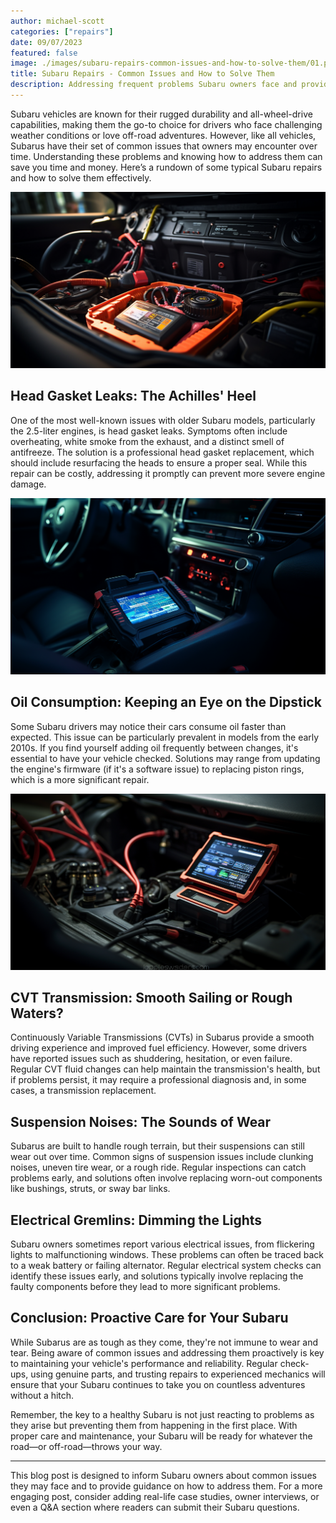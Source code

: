 ```yaml
---
author: michael-scott
categories: ["repairs"]
date: 09/07/2023
featured: false
image: ./images/subaru-repairs-common-issues-and-how-to-solve-them/01.png
title: Subaru Repairs - Common Issues and How to Solve Them
description: Addressing frequent problems Subaru owners face and providing solutions.
---
```


Subaru vehicles are known for their rugged durability and all-wheel-drive capabilities, making them the go-to choice for drivers who face challenging weather conditions or love off-road adventures. However, like all vehicles, Subarus have their set of common issues that owners may encounter over time. Understanding these problems and knowing how to address them can save you time and money. Here’s a rundown of some typical Subaru repairs and how to solve them effectively.

![Subaru Repairs](./images/subaru-repairs-common-issues-and-how-to-solve-them/02.png)

## Head Gasket Leaks: The Achilles' Heel

One of the most well-known issues with older Subaru models, particularly the 2.5-liter engines, is head gasket leaks. Symptoms often include overheating, white smoke from the exhaust, and a distinct smell of antifreeze. The solution is a professional head gasket replacement, which should include resurfacing the heads to ensure a proper seal. While this repair can be costly, addressing it promptly can prevent more severe engine damage.

![Subaru Repairs](./images/subaru-repairs-common-issues-and-how-to-solve-them/03.png)

## Oil Consumption: Keeping an Eye on the Dipstick

Some Subaru drivers may notice their cars consume oil faster than expected. This issue can be particularly prevalent in models from the early 2010s. If you find yourself adding oil frequently between changes, it's essential to have your vehicle checked. Solutions may range from updating the engine's firmware (if it's a software issue) to replacing piston rings, which is a more significant repair.

![Subaru Repairs](./images/subaru-repairs-common-issues-and-how-to-solve-them/04.png)

## CVT Transmission: Smooth Sailing or Rough Waters?

Continuously Variable Transmissions (CVTs) in Subarus provide a smooth driving experience and improved fuel efficiency. However, some drivers have reported issues such as shuddering, hesitation, or even failure. Regular CVT fluid changes can help maintain the transmission's health, but if problems persist, it may require a professional diagnosis and, in some cases, a transmission replacement.

## Suspension Noises: The Sounds of Wear

Subarus are built to handle rough terrain, but their suspensions can still wear out over time. Common signs of suspension issues include clunking noises, uneven tire wear, or a rough ride. Regular inspections can catch problems early, and solutions often involve replacing worn-out components like bushings, struts, or sway bar links.

## Electrical Gremlins: Dimming the Lights

Subaru owners sometimes report various electrical issues, from flickering lights to malfunctioning windows. These problems can often be traced back to a weak battery or failing alternator. Regular electrical system checks can identify these issues early, and solutions typically involve replacing the faulty components before they lead to more significant problems.

## Conclusion: Proactive Care for Your Subaru

While Subarus are as tough as they come, they're not immune to wear and tear. Being aware of common issues and addressing them proactively is key to maintaining your vehicle's performance and reliability. Regular check-ups, using genuine parts, and trusting repairs to experienced mechanics will ensure that your Subaru continues to take you on countless adventures without a hitch.

Remember, the key to a healthy Subaru is not just reacting to problems as they arise but preventing them from happening in the first place. With proper care and maintenance, your Subaru will be ready for whatever the road—or off-road—throws your way.

---

This blog post is designed to inform Subaru owners about common issues they may face and to provide guidance on how to address them. For a more engaging post, consider adding real-life case studies, owner interviews, or even a Q&A section where readers can submit their Subaru questions.
